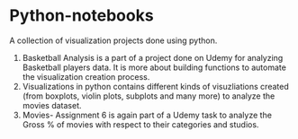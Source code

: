 # Python-notebooks
A collection of visualization projects done using python. 
 
 1. Basketball Analysis is a part of a project done on Udemy for analyzing Basketball players data. It is more about building functions to automate the visualization creation process. 
 2. Visualizations in python contains different kinds of visuzliations created (from boxplots, violin plots, subplots and many more) to analyze the movies dataset.
 3. Movies- Assignment 6 is again part of a Udemy task to analyze the Gross % of movies with respect to their categories and    studios. 
